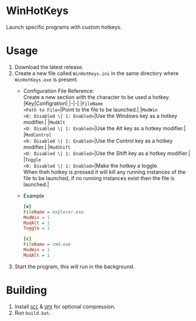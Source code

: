 # WinHotKeys
Launch specific programs with custom hotkeys.

# Usage
1. Download the latest release.
2. Create a new file called `WinHotKeys.ini` in the same directory where `WinHotKeys.exe` is present.
    - Configuration File Reference:    
        Create a new section with the character to be used a hotkey.
        |Key|Configration|
        |-|-|
        |`FileName`<br>`<Path to File>`|Point to the file to be launched.|
        |`ModWin`<br>`<0: Disabled \| 1: Enabled>`|Use the Windows key as a hotkey modifier.|
        |`ModAlt`<br>`<0: Disabled \| 1: Enabled>`|Use the Alt key as a hotkey modifier.|
        |`ModControl`<br>`<0: Disabled \| 1: Enabled>`|Use the Control key as a hotkey modifier.|
        |`ModShift`<br>`<0: Disabled \| 1: Enabled>`|Use the Shift key as a hotkey modifier.|
        |`Toggle`<br>`<0: Disabled \| 1: Enabled>`|Make the hotkey a toggle.<br>When theh hotkey is pressed it will kill any running instances of the file to be launched, if no running instances exist then the file is launched.|
    - Example 

        ```ini
        [e]
        FileName = explorer.exe
        ModWin = 1
        ModAlt = 1
        Toggle = 1

        [c]
        FileName = cmd.exe
        ModWin = 1
        ModAlt = 1
        ```
3. Start the program, this will run in the background.

# Building
1. Install [`GCC`](https://winlibs.com/) & [`UPX`](https://upx.github.io) for optional compression.
2. Run `build.bat`.

